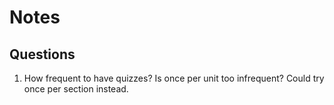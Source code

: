 # Notes

## Questions

1. How frequent to have quizzes? Is once per unit too infrequent? Could try once per section instead.
